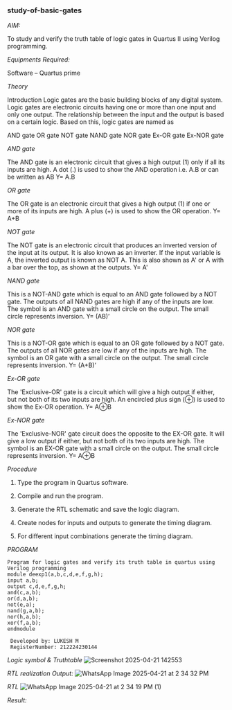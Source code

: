### study-of-basic-gates

*AIM:* 

To study and verify the truth table of logic gates in Quartus II using Verilog programming.

*Equipments Required:*

Software – Quartus prime 

*Theory*

Introduction Logic gates are the basic building blocks of any digital system. Logic gates are electronic circuits having one or more than one input and only one output. The relationship between the input and the output is based on a certain logic. Based on this, logic gates are named as

AND gate OR gate NOT gate NAND gate NOR gate Ex-OR gate Ex-NOR gate

*AND gate*

The AND gate is an electronic circuit that gives a high output (1) only if all its inputs are high. A dot (.) is used to show the AND operation i.e. A.B or can be written as AB
Y= A.B

*OR gate* 

The OR gate is an electronic circuit that gives a high output (1) if one or more of its inputs are high. A plus (+) is used to show the OR operation.
Y= A+B

*NOT gate*

The NOT gate is an electronic circuit that produces an inverted version of the input at its output. It is also known as an inverter. If the input variable is A, the inverted output is known as NOT A. This is also shown as A' or A with a bar over the top, as shown at the outputs.
Y= A'

*NAND gate*

This is a NOT-AND gate which is equal to an AND gate followed by a NOT gate. The outputs of all NAND gates are high if any of the inputs are low. The symbol is an AND gate with a small circle on the output. The small circle represents inversion.
Y= (AB)’

*NOR gate*

This is a NOT-OR gate which is equal to an OR gate followed by a NOT gate. The outputs of all NOR gates are low if any of the inputs are high. The symbol is an OR gate with a small circle on the output. The small circle represents inversion.
Y= (A+B)’

*Ex-OR gate*

The 'Exclusive-OR' gate is a circuit which will give a high output if either, but not both of its two inputs are high. An encircled plus sign (⊕) is used to show the Ex-OR operation.
Y= A⊕B

*Ex-NOR gate*

The 'Exclusive-NOR' gate circuit does the opposite to the EX-OR gate. It will give a low output if either, but not both of its two inputs are high. The symbol is an EX-OR gate with a small circle on the output. The small circle represents inversion.
Y= A⊕B

*Procedure* 

1.	Type the program in Quartus software.

2.	Compile and run the program.

3.	Generate the RTL schematic and save the logic diagram.

4.	Create nodes for inputs and outputs to generate the timing diagram.

5.	For different input combinations generate the timing diagram.


*PROGRAM*
```
Program for logic gates and verify its truth table in quartus using Verilog programming
module deexp1(a,b,c,d,e,f,g,h);
input a,b;
output c,d,e,f,g,h;
and(c,a,b);
or(d,a,b);
not(e,a);
nand(g,a,b);
nor(h,a,b);
xor(f,a,b);
endmodule
```
```
 Developed by: LUKESH M
 RegisterNumber: 212224230144
```
 
*Logic symbol & Truthtable*
![Screenshot 2025-04-21 142553](https://github.com/user-attachments/assets/88950467-0a43-418d-ba96-cef389fb9078)


*RTL realization Output:* 
![WhatsApp Image 2025-04-21 at 2 34 32 PM](https://github.com/user-attachments/assets/99928a87-3549-4ad5-acc3-f716d21a783b)


*RTL*
![WhatsApp Image 2025-04-21 at 2 34 19 PM (1)](https://github.com/user-attachments/assets/a81f7eae-33b6-4cf7-aff6-b51f3d0482d1)


*Result:*

